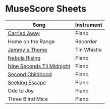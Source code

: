 # MuseScore Sheets

| Song | Instrument |
|----------|--------|
| [Carried Away](https://musescore.com/user/151255/scores/11250583) | Piano |
| Home on the Range | Recorder |
| [Jammy's Theme](https://musescore.com/user/151255/scores/10750297) | Tin Whistle |
| [Nebula Rising](https://musescore.com/user/151255/scores/10752862) | Piano |
| [Nine Seconds Til Midnight](https://musescore.com/user/151255/scores/11018503) | Piano |
| [Second Childhood](https://musescore.com/user/151255/scores/11144722) | Piano |
| [Seeking Escape](https://musescore.com/user/151255/scores/11070271) | Piano |
| Ode to Joy | Piano |
| Three Blind Mice | Piano |
